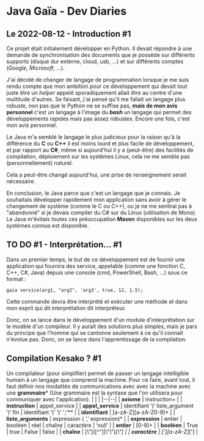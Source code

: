 # Java Gaïa - Dev Diaries
## Le 2022-08-12 - Introduction #1
Ce projet était initialement développer en Python. Il devait répondre à une demande de synchronisation des documents que je possède sur différents supports (disque dur externe, cloud, usb, ...) et sur différents comptes (*Google, Microsoft, ...*).

J'ai décidé de changer de langage de programmation lorsque je me suis rendu compte que mon ambition pour ce développement qui devait tout juste être un *helper* appelé sporadiquement allait être au centre d'une multitude d'autres. Se faisant, j'ai pensé qu'il me fallait un langage plus robuste, non pas que le Python ne se suffise pas, **mais de mon avis personnel** c'est un langage à l'image du ***bash*** un langage qui permet des
développements rapides mais pas assez robustes. Encore une fois, c'est mon avis personnel.

Le Java m'a semblé le langage le plus judicieux pour la raison qu'à la différence du **C** ou **C++** il est moins lourd et plus facile de développement, et par rapport au **C#**, même si aujourd'hui il y a (peut-être) des facilités de compilation, déploiement sur les systèmes Linux, cela ne me semble pas (personnellement) naturel.

Cela a peut-être changé aujourd'hui, une prise de renseignement serait nécessaire.

En conclusion, le Java parce que c'est un langage que je connais. Je souhaitais développer rapidement mon application sans avoir à gérer le changement de système (comme le C ou C++), ou je ne me sentirai pas à "abandonné" si je devais compiler du C# sur du Linux (utilisation de Mono). Le Java m'évitais toutes ces préoccupation  **Maven** disponibles sur les deux systèmes connus est disponible.

## TO DO #1 - Interprétation... #1
Dans un premier temps, le but de ce développement est de fournir une application qui fournira des service, appelable (comme une fonction C, C++, C#, Java) depuis une console (cmd, PowerShell, Bash, ...) sous ce format :

    gaia service(arg1, "arg2", 'arg3', true, 12, 1.5);

Cette commande devra être interprété et exécuter une méthode et dans mon esprit qui dit interprétation dit interpréteur.

Donc, on se lance dans le développement d'un module d'interprétation sur le modèle d'un compileur. Il y aurait des solutions plus simples, mais je pars du principe que l'homme qui se cantonne seulement à ce qu'il connait n'évolue pas. Donc, on se lance dans l'apprentissage de la compilation.

## Compilation Kesako ? #1
Un compilateur (pour simplifier) permet de passer un langage intelligible humain à un langage que comprend la machine. Pour ce faire, avant tout, il faut définir nos modalités de communications avec avec la machine avec une **grammaire*** (Une grammaire est la syntaxe que l'on utilisera pour communiquer avec l'application).
|  |  |
|--|--|
| **axiome** | instruction+ |
| **instruction** | appel_service |
| **appel_service** | identifiant ‘(‘ liste_argument ‘)’ fin | identifiant ‘(‘ ‘)’ ';'** |
| **identifiant** | [a-zA-Z][a-zA-Z0-9]* |
| **liste_arguments** | expression ( ‘,’ expression)* |
| **expression** | entier \| booléen \| réel \| chaîne \| caractère \| ‘null’ |
| **entier** | [0-9]+ |
| **booléen** | True \| true \| False \| false |
| **chaîne** | [\”]([^\"]\|\\"\\"\)*[\\"] |
| **caractère** | [\'][a-zA-Z]*[\'] |

